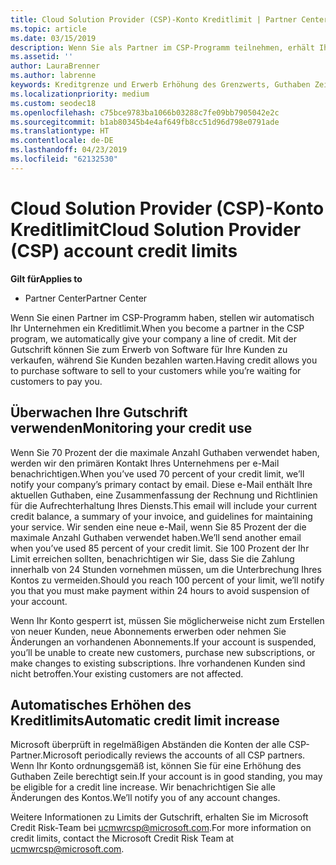 ```yaml
---
title: Cloud Solution Provider (CSP)-Konto Kreditlimit | Partner Center
ms.topic: article
ms.date: 03/15/2019
description: Wenn Sie als Partner im CSP-Programm teilnehmen, erhält Ihre Organisation ein Kreditlimit, um Software zu erwerben, die Sie an Ihre Kunden verkaufen können, während Sie darauf warten, dass die Kunden Sie bezahlen.
ms.assetid: ''
author: LauraBrenner
ms.author: labrenne
keywords: Kreditgrenze und Erwerb Erhöhung des Grenzwerts, Guthaben Zeile
ms.localizationpriority: medium
ms.custom: seodec18
ms.openlocfilehash: c75bce9783ba1066b03288c7fe09bb7905042e2c
ms.sourcegitcommit: b1ab80345b4e4af649fb8cc51d96d798e0791ade
ms.translationtype: HT
ms.contentlocale: de-DE
ms.lasthandoff: 04/23/2019
ms.locfileid: "62132530"
---
```

# <a name="cloud-solution-provider-csp-account-credit-limits"></a><span data-ttu-id="f73cf-104">Cloud Solution Provider (CSP)-Konto Kreditlimit</span><span class="sxs-lookup"><span data-stu-id="f73cf-104">Cloud Solution Provider (CSP) account credit limits</span></span>

<span data-ttu-id="f73cf-105">**Gilt für**</span><span class="sxs-lookup"><span data-stu-id="f73cf-105">**Applies to**</span></span>

- <span data-ttu-id="f73cf-106">Partner Center</span><span class="sxs-lookup"><span data-stu-id="f73cf-106">Partner Center</span></span>

<span data-ttu-id="f73cf-107">Wenn Sie einen Partner im CSP-Programm haben, stellen wir automatisch Ihr Unternehmen ein Kreditlimit.</span><span class="sxs-lookup"><span data-stu-id="f73cf-107">When you become a partner in the CSP program, we automatically give your company a line of credit.</span></span> <span data-ttu-id="f73cf-108">Mit der Gutschrift können Sie zum Erwerb von Software für Ihre Kunden zu verkaufen, während Sie Kunden bezahlen warten.</span><span class="sxs-lookup"><span data-stu-id="f73cf-108">Having credit allows you to purchase software to sell to your customers while you’re waiting for customers to pay you.</span></span> 

## <a name="monitoring-your-credit-use"></a><span data-ttu-id="f73cf-109">Überwachen Ihre Gutschrift verwenden</span><span class="sxs-lookup"><span data-stu-id="f73cf-109">Monitoring your credit use</span></span>

<span data-ttu-id="f73cf-110">Wenn Sie 70 Prozent der die maximale Anzahl Guthaben verwendet haben, werden wir den primären Kontakt Ihres Unternehmens per e-Mail benachrichtigen.</span><span class="sxs-lookup"><span data-stu-id="f73cf-110">When you’ve used 70 percent of your credit limit, we’ll notify your company’s primary contact by email.</span></span> <span data-ttu-id="f73cf-111">Diese e-Mail enthält Ihre aktuellen Guthaben, eine Zusammenfassung der Rechnung und Richtlinien für die Aufrechterhaltung Ihres Diensts.</span><span class="sxs-lookup"><span data-stu-id="f73cf-111">This email will include your current credit balance, a summary of your invoice, and guidelines for maintaining your service.</span></span> <span data-ttu-id="f73cf-112">Wir senden eine neue e-Mail, wenn Sie 85 Prozent der die maximale Anzahl Guthaben verwendet haben.</span><span class="sxs-lookup"><span data-stu-id="f73cf-112">We’ll send another email when you’ve used 85 percent of your credit limit.</span></span> <span data-ttu-id="f73cf-113">Sie 100 Prozent der Ihr Limit erreichen sollten, benachrichtigen wir Sie, dass Sie die Zahlung innerhalb von 24 Stunden vornehmen müssen, um die Unterbrechung Ihres Kontos zu vermeiden.</span><span class="sxs-lookup"><span data-stu-id="f73cf-113">Should you reach 100 percent of your limit, we’ll notify you that you must make payment within 24 hours to avoid suspension of your account.</span></span> 

<span data-ttu-id="f73cf-114">Wenn Ihr Konto gesperrt ist, müssen Sie möglicherweise nicht zum Erstellen von neuer Kunden, neue Abonnements erwerben oder nehmen Sie Änderungen an vorhandenen Abonnements.</span><span class="sxs-lookup"><span data-stu-id="f73cf-114">If your account is suspended, you’ll be unable to create new customers, purchase new subscriptions, or make changes to existing subscriptions.</span></span> <span data-ttu-id="f73cf-115">Ihre vorhandenen Kunden sind nicht betroffen.</span><span class="sxs-lookup"><span data-stu-id="f73cf-115">Your existing customers are not affected.</span></span> 

## <a name="automatic-credit-limit-increase"></a><span data-ttu-id="f73cf-116">Automatisches Erhöhen des Kreditlimits</span><span class="sxs-lookup"><span data-stu-id="f73cf-116">Automatic credit limit increase</span></span>

<span data-ttu-id="f73cf-117">Microsoft überprüft in regelmäßigen Abständen die Konten der alle CSP-Partner.</span><span class="sxs-lookup"><span data-stu-id="f73cf-117">Microsoft periodically reviews the accounts of all CSP partners.</span></span> <span data-ttu-id="f73cf-118">Wenn Ihr Konto ordnungsgemäß ist, können Sie für eine Erhöhung des Guthaben Zeile berechtigt sein.</span><span class="sxs-lookup"><span data-stu-id="f73cf-118">If your account is in good standing, you may be eligible for a credit line increase.</span></span> <span data-ttu-id="f73cf-119">Wir benachrichtigen Sie alle Änderungen des Kontos.</span><span class="sxs-lookup"><span data-stu-id="f73cf-119">We’ll notify you of any account changes.</span></span> 

<span data-ttu-id="f73cf-120">Weitere Informationen zu Limits der Gutschrift, erhalten Sie im Microsoft Credit Risk-Team bei ucmwrcsp@microsoft.com.</span><span class="sxs-lookup"><span data-stu-id="f73cf-120">For more information on credit limits, contact the Microsoft Credit Risk Team at ucmwrcsp@microsoft.com.</span></span> 
